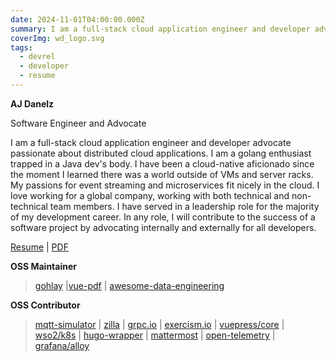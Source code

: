 ```yaml
---
date: 2024-11-01T04:00:00.000Z
summary: I am a full-stack cloud application engineer and developer advocate passionate about distributed cloud applications. I am a golang enthusiast trapped in a Java dev's body. I have been a cloud-native aficionado since the moment I learned there was a world outside of VMs and server racks. My passions for event streaming and microservices fit nicely in the cloud. I love working for a global company, working with both technical and non-technical team members. I have served in a leadership role for the majority of my development career. In any role, I will contribute to the success of a software project by advocating internally and externally for all developers.
coverImg: wd_logo.svg
tags:
  - devrel
  - developer
  - resume
---
```

<!-- markdownlint-disable MD036 -->
**AJ Danelz**

Software Engineer and Advocate

I am a full-stack cloud application engineer and developer advocate passionate about distributed cloud applications. I am a golang enthusiast trapped in a Java dev's body. I have been a cloud-native aficionado since the moment I learned there was a world outside of VMs and server racks. My passions for event streaming and microservices fit nicely in the cloud. I love working for a global company, working with both technical and non-technical team members. I have served in a leadership role for the majority of my development career. In any role, I will contribute to the success of a software project by advocating internally and externally for all developers.

[Resume](./about) | [PDF](./about/andrew_danelz.pdf)

**OSS Maintainer**

> [gohlay](https://github.com/vordimous/gohlay) \|[vue-pdf](https://github.com/TaTo30/vue-pdf) \| [awesome-data-engineering](https://github.com/igorbarinov/awesome-data-engineering)

**OSS Contributor**

> [mqtt-simulator](https://github.com/DamascenoRafael/mqtt-simulator) \| [zilla](https://github.com/aklivity/zilla) \| [grpc.io](https://github.com/grpc/grpc.io/commits?author=vordimous) \| [exercism.io](https://github.com/exercism) \| [vuepress/core](https://github.com/vuepress/core) \| [wso2/k8s](https://github.com/wso2/kubernetes-is) \| [hugo-wrapper](https://github.com/khos2ow/hugo-wrapper) \| [mattermost](https://github.com/mattermost/mattermost/pull/8161) \| [open-telemetry](https://github.com/open-telemetry) \| [grafana/alloy](https://github.com/grafana/alloy)
